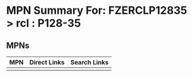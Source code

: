 



# MPN Summary For: FZERCLP12835 > rcl : P128-35

## MPNs
  

|MPN|Direct Links|Search Links|
| :--- | :--- | :--- |
||||
